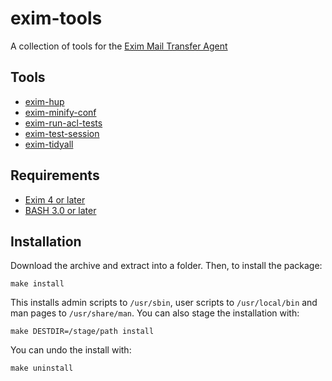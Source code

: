 # exim-tools

A collection of tools for the [Exim Mail Transfer Agent](http://www.exim.org/)


Tools
---
* [exim-hup](https://github.com/lovette/exim-tools/tree/master/exim-hup)
* [exim-minify-conf](https://github.com/lovette/exim-tools/tree/master/exim-minify-conf)
* [exim-run-acl-tests](https://github.com/lovette/exim-tools/tree/master/exim-run-acl-tests)
* [exim-test-session](https://github.com/lovette/exim-tools/tree/master/exim-test-session)
* [exim-tidyall](https://github.com/lovette/exim-tools/tree/master/exim-tidyall)


Requirements
---

* [Exim 4 or later](http://www.exim.org/)
* [BASH 3.0 or later](http://www.gnu.org/software/bash/)


Installation
---
Download the archive and extract into a folder. Then, to install the package:

	make install

This installs admin scripts to `/usr/sbin`, user scripts to `/usr/local/bin` and
man pages to `/usr/share/man`. You can also stage the installation with:

	make DESTDIR=/stage/path install

You can undo the install with:

	make uninstall
